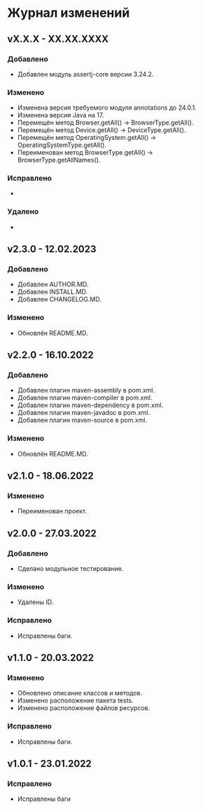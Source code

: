 # Журнал изменений
## vX.X.X - XX.XX.XXXX
### Добавлено
* Добавлен модуль assertj-core версии 3.24.2.

### Изменено
* Изменена версия требуемого модуля annotations до 24.0.1.
* Изменена версия Java на 17.
* Перемещён метод Browser.getAll() -> BrowserType.getAll().
* Перемещён метод Device.getAll() -> DeviceType.getAll().
* Перемещён метод OperatingSystem.getAll() -> OperatingSystemType.getAll().
* Переименован метод BrowserType.getAll() -> BrowserType.getAllNames().

### Исправлено
*

### Удалено
*

## v2.3.0 - 12.02.2023
### Добавлено
* Добавлен AUTHOR.MD.
* Добавлен INSTALL.MD.
* Добавлен CHANGELOG.MD.

### Изменено
* Обновлён README.MD.

## v2.2.0 - 16.10.2022
### Добавлено
* Добавлен плагин maven-assembly в pom.xml.
* Добавлен плагин maven-compiler в pom.xml.
* Добавлен плагин maven-dependency в pom.xml.
* Добавлен плагин maven-javadoc в pom.xml.
* Добавлен плагин maven-source в pom.xml.

### Изменено
* Обновлён README.MD.

## v2.1.0 - 18.06.2022
### Изменено
* Переименован проект.

## v2.0.0 - 27.03.2022
### Добавлено
* Сделано модульное тестирование.

### Изменено
* Удалены ID.

### Исправлено
* Исправлены баги.

## v1.1.0 - 20.03.2022
### Изменено
* Обновлено описание классов и методов.
* Изменено расположение пакета tests.
* Изменено расположение файлов ресурсов.

### Исправлено
* Исправлены баги.

## v1.0.1 - 23.01.2022
### Исправлено
* Исправлены баги
